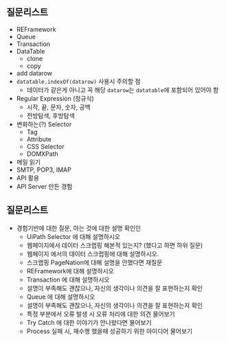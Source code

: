 ## 질문리스트
- REFramework
- Queue
- Transaction
- DataTable
    - clone
    - copy
- add datarow
- `datatable.indexOf(datarow)` 사용시 주의할 점
    - 데이터가 같은게 아니고 꼭 해당 `datarow`는 `datatable`에 포함되어 있어야 함
- Regular Expression (정규식)
    - 시작, 끝, 문자, 숫자, 공백
    - 전방탐색, 후방탐색
- 변화하는(?) Selector
    - Tag
    - Attribute
    - CSS Selector
    - DOMXPath
- 메일 읽기
- SMTP, POP3, IMAP
- API 활용
- API Server 만든 경험

## 질문리스트 
- 경험기반에 대한 질문, 아는 것에 대한 설명 확인인
  - UiPath Selector 에 대해 설명하시오
  - 웹페이지에서 데이터 스크랩핑 해본적 있는지? (했다고 하면 하위 질문)
  - 웹페이지 에서의 데이터 스크랩핑에 대해 설명하시오. 
  - 스크랩핑 PageNation에 대해 설명을 안했다면 재질문
  - REFramework에 대해 설명하시오
  - Transaction 에 대해 설명하시오
  - 설명이 부족해도 괜찮으나, 자신의 생각이나 의견을 잘 표현하는지 확인
  - Queue 에 대해 설명하시오
  - 설명이 부족해도 괜찮으나, 자신의 생각이나 의견을 잘 표현하는지 확인
  - 특정 부분에서 오류 발생 시 오류 처리에 대한 의견 물어보기
  - Try Catch 에 대한 이야기가 안나왔다면 물어보기
  - Process 실패 시, 재수행 했을때 성공하기 위한 아이디어 물어보기
